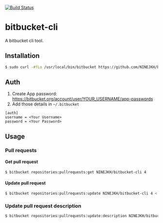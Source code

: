 [![Build Status](https://travis-ci.org/NINEJKH/bitbucket-cli.svg?branch=master)](https://travis-ci.org/NINEJKH/bitbucket-cli)

# bitbucket-cli

A bitbucket cli tool.

## Installation

```bash
$ sudo curl -#fLo /usr/local/bin/bitbucket https://github.com/NINEJKH/bitbucket-cli/releases/download/0.0.1/bitbucket.phar && sudo chmod +x /usr/local/bin/bitbucket
```

## Auth

1. Create App password: https://bitbucket.org/account/user/YOUR_USERNAME/app-passwords
2. Add those details in `~/.bitbucket`

```
[auth]
username = <Your Username>
password = <Your Password>
```

## Usage

### Pull requests

#### Get pull request

```bash
$ bitbucket repositories:pullrequests:get NINEJKH/bitbucket-cli 4
```

#### Update pull request

```bash
$ bitbucket repositories:pullrequests:update NINEJKH/bitbucket-cli 4 < payload.json
```

### Update pull request description

```bash
$ bitbucket repositories:pullrequests:update:description NINEJKH/bitbucket-cli 4 "new description (or via STDIN)"
```

